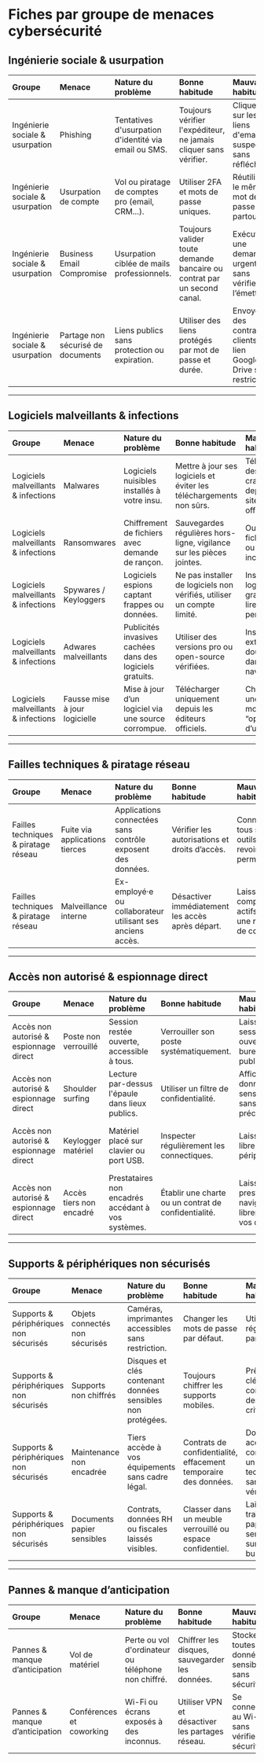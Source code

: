 # Fiches par groupe de menaces cybersécurité

## Ingénierie sociale & usurpation

| Groupe                          | Menace                            | Nature du problème                                   | Bonne habitude                                                          | Mauvaise habitude                                                    | Solutions technologiques                                                       | Catégorie   |
|:--------------------------------|:----------------------------------|:-----------------------------------------------------|:------------------------------------------------------------------------|:---------------------------------------------------------------------|:-------------------------------------------------------------------------------|:------------|
| Ingénierie sociale & usurpation | Phishing                          | Tentatives d'usurpation d'identité via email ou SMS. | Toujours vérifier l'expéditeur, ne jamais cliquer sans vérifier.        | Cliquer sur les liens d'emails suspects sans réfléchir.              | Filtres antispam, solutions anti-phishing intégrées (ex. Google Safe Browsing) | nan         |
| Ingénierie sociale & usurpation | Usurpation de compte              | Vol ou piratage de comptes pro (email, CRM...).      | Utiliser 2FA et mots de passe uniques.                                  | Réutiliser le même mot de passe partout.                             | Gestionnaire de mots de passe, 2FA obligatoire.                                | nan         |
| Ingénierie sociale & usurpation | Business Email Compromise         | Usurpation ciblée de mails professionnels.           | Toujours valider toute demande bancaire ou contrat par un second canal. | Exécuter une demande urgente sans vérifier l’émetteur.               | DMARC/SPF, outils d’authentification de domaine.                               | Virtuelle   |
| Ingénierie sociale & usurpation | Partage non sécurisé de documents | Liens publics sans protection ou expiration.         | Utiliser des liens protégés par mot de passe et durée.                  | Envoyer des contrats clients par lien Google Drive sans restriction. | Outils de partage sécurisé (ex: Tresorit, Dropbox Pro).                        | Virtuelle   |

---

## Logiciels malveillants & infections

| Groupe                              | Menace                        | Nature du problème                                        | Bonne habitude                                                         | Mauvaise habitude                                                    | Solutions technologiques                                             | Catégorie   |
|:------------------------------------|:------------------------------|:----------------------------------------------------------|:-----------------------------------------------------------------------|:---------------------------------------------------------------------|:---------------------------------------------------------------------|:------------|
| Logiciels malveillants & infections | Malwares                      | Logiciels nuisibles installés à votre insu.               | Mettre à jour ses logiciels et éviter les téléchargements non sûrs.    | Télécharger des logiciels crackés ou depuis des sites non officiels. | Antivirus/antimalwares, sandboxing, pare-feux.                       | nan         |
| Logiciels malveillants & infections | Ransomwares                   | Chiffrement de fichiers avec demande de rançon.           | Sauvegardes régulières hors-ligne, vigilance sur les pièces jointes.   | Ouvrir des fichiers ZIP ou EXE inconnus.                             | Outils de sauvegarde automatisée, détection comportementale.         | nan         |
| Logiciels malveillants & infections | Spywares / Keyloggers         | Logiciels espions captant frappes ou données.             | Ne pas installer de logiciels non vérifiés, utiliser un compte limité. | Installer tout logiciel gratuit sans lire les permissions.           | Antispyware, permissions restreintes, audit des logiciels installés. | nan         |
| Logiciels malveillants & infections | Adwares malveillants          | Publicités invasives cachées dans des logiciels gratuits. | Utiliser des versions pro ou open-source vérifiées.                    | Installer des extensions douteuses dans son navigateur.              | Bloqueurs de pub, pare-feux DNS.                                     | nan         |
| Logiciels malveillants & infections | Fausse mise à jour logicielle | Mise à jour d’un logiciel via une source corrompue.       | Télécharger uniquement depuis les éditeurs officiels.                  | Chercher une version modifiée ou “optimisée” d’un logiciel.          | Hash de vérification, signature numérique, MDM.                      | Virtuelle   |

---

## Failles techniques & piratage réseau

| Groupe                               | Menace                         | Nature du problème                                          | Bonne habitude                                   | Mauvaise habitude                                        | Solutions technologiques                                        | Catégorie   |
|:-------------------------------------|:-------------------------------|:------------------------------------------------------------|:-------------------------------------------------|:---------------------------------------------------------|:----------------------------------------------------------------|:------------|
| Failles techniques & piratage réseau | Fuite via applications tierces | Applications connectées sans contrôle exposent des données. | Vérifier les autorisations et droits d’accès.    | Connecter tous ses outils sans revoir les permissions.   | Tableau de bord sécurité Google/Microsoft, audit des accès API. | Virtuelle   |
| Failles techniques & piratage réseau | Malveillance interne           | Ex-employé·e ou collaborateur utilisant ses anciens accès.  | Désactiver immédiatement les accès après départ. | Laisser des comptes actifs après une rupture de contrat. | Gestion centralisée des droits, journalisation d’accès.         | Virtuelle   |

---

## Accès non autorisé & espionnage direct

| Groupe                                 | Menace                  | Nature du problème                                 | Bonne habitude                                       | Mauvaise habitude                                          | Solutions technologiques                                | Catégorie   |
|:---------------------------------------|:------------------------|:---------------------------------------------------|:-----------------------------------------------------|:-----------------------------------------------------------|:--------------------------------------------------------|:------------|
| Accès non autorisé & espionnage direct | Poste non verrouillé    | Session restée ouverte, accessible à tous.         | Verrouiller son poste systématiquement.              | Laisser sa session ouverte au bureau ou en public.         | Verrouillage auto, badge ou empreinte.                  | nan         |
| Accès non autorisé & espionnage direct | Shoulder surfing        | Lecture par-dessus l'épaule dans lieux publics.    | Utiliser un filtre de confidentialité.               | Afficher des données sensibles sans précaution.            | Filtres écran, positionnement stratégique.              | nan         |
| Accès non autorisé & espionnage direct | Keylogger matériel      | Matériel placé sur clavier ou port USB.            | Inspecter régulièrement les connectiques.            | Laisser accès libre à ses périphériques.                   | Boîtiers sécurisés, alerte de connectique non reconnue. | nan         |
| Accès non autorisé & espionnage direct | Accès tiers non encadré | Prestataires non encadrés accédant à vos systèmes. | Établir une charte ou un contrat de confidentialité. | Laisser un prestataire naviguer librement sur vos données. | Comptes invités, segmentation réseau.                   | Physique    |

---

## Supports & périphériques non sécurisés

| Groupe                                 | Menace                         | Nature du problème                                         | Bonne habitude                                                  | Mauvaise habitude                                       | Solutions technologiques                               | Catégorie   |
|:---------------------------------------|:-------------------------------|:-----------------------------------------------------------|:----------------------------------------------------------------|:--------------------------------------------------------|:-------------------------------------------------------|:------------|
| Supports & périphériques non sécurisés | Objets connectés non sécurisés | Caméras, imprimantes accessibles sans restriction.         | Changer les mots de passe par défaut.                           | Utiliser les réglages par défaut.                       | Scan réseau, segmentation IoT.                         | nan         |
| Supports & périphériques non sécurisés | Supports non chiffrés          | Disques et clés contenant données sensibles non protégées. | Toujours chiffrer les supports mobiles.                         | Prêter une clé contenant des infos critiques.           | Veracrypt, chiffrement matériel.                       | nan         |
| Supports & périphériques non sécurisés | Maintenance non encadrée       | Tiers accède à vos équipements sans cadre légal.           | Contrats de confidentialité, effacement temporaire des données. | Donner accès complet à un technicien sans vérification. | Clés invitées, partition de maintenance, logs d’accès. | nan         |
| Supports & périphériques non sécurisés | Documents papier sensibles     | Contrats, données RH ou fiscales laissés visibles.         | Classer dans un meuble verrouillé ou espace confidentiel.       | Laisser traîner des papiers sensibles sur son bureau.   | Coffre numérique, classeur sécurisé.                   | Physique    |

---

## Pannes & manque d’anticipation

| Groupe                         | Menace                   | Nature du problème                                  | Bonne habitude                                  | Mauvaise habitude                                   | Solutions technologiques                                                 | Catégorie   |
|:-------------------------------|:-------------------------|:----------------------------------------------------|:------------------------------------------------|:----------------------------------------------------|:-------------------------------------------------------------------------|:------------|
| Pannes & manque d’anticipation | Vol de matériel          | Perte ou vol d'ordinateur ou téléphone non chiffré. | Chiffrer les disques, sauvegarder les données.  | Stocker toutes les données sensibles sans sécurité. | BitLocker, FileVault, services de localisation et effacement à distance. | nan         |
| Pannes & manque d’anticipation | Conférences et coworking | Wi-Fi ou écrans exposés à des inconnus.             | Utiliser VPN et désactiver les partages réseau. | Se connecter au Wi-Fi sans vérifier sa sécurité.    | VPN pro, écran privé, désactivation du Bluetooth.                        | Physique    |
